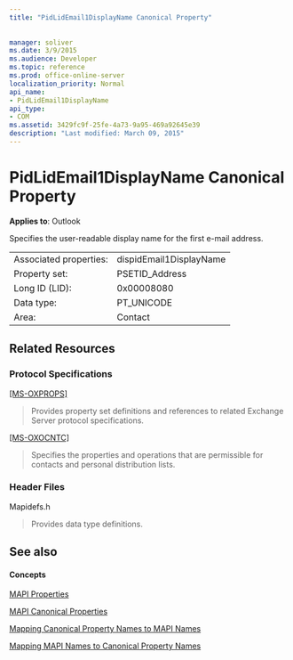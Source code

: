 ```yaml
---
title: "PidLidEmail1DisplayName Canonical Property"
 
 
manager: soliver
ms.date: 3/9/2015
ms.audience: Developer
ms.topic: reference
ms.prod: office-online-server
localization_priority: Normal
api_name:
- PidLidEmail1DisplayName
api_type:
- COM
ms.assetid: 3429fc9f-25fe-4a73-9a95-469a92645e39
description: "Last modified: March 09, 2015"
---
```


# PidLidEmail1DisplayName Canonical Property

  
  
**Applies to**: Outlook 
  
Specifies the user-readable display name for the first e-mail address.
  
|||
|:-----|:-----|
|Associated properties:  <br/> |dispidEmail1DisplayName  <br/> |
|Property set:  <br/> |PSETID_Address  <br/> |
|Long ID (LID):  <br/> |0x00008080  <br/> |
|Data type:  <br/> |PT_UNICODE  <br/> |
|Area:  <br/> |Contact  <br/> |
   
## Related Resources

### Protocol Specifications

[[MS-OXPROPS]](http://msdn.microsoft.com/library/f6ab1613-aefe-447d-a49c-18217230b148%28Office.15%29.aspx)
  
> Provides property set definitions and references to related Exchange Server protocol specifications.
    
[[MS-OXOCNTC]](http://msdn.microsoft.com/library/9b636532-9150-4836-9635-9c9b756c9ccf%28Office.15%29.aspx)
  
> Specifies the properties and operations that are permissible for contacts and personal distribution lists.
    
### Header Files

Mapidefs.h
  
> Provides data type definitions.
    
## See also

#### Concepts

[MAPI Properties](mapi-properties.md)
  
[MAPI Canonical Properties](mapi-canonical-properties.md)
  
[Mapping Canonical Property Names to MAPI Names](mapping-canonical-property-names-to-mapi-names.md)
  
[Mapping MAPI Names to Canonical Property Names](mapping-mapi-names-to-canonical-property-names.md)

